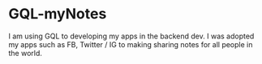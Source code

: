 # GQL-myNotes
I am using GQL to developing my apps in the backend dev. I was adopted my apps such as FB, Twitter / IG to making sharing notes for all people in the world.
